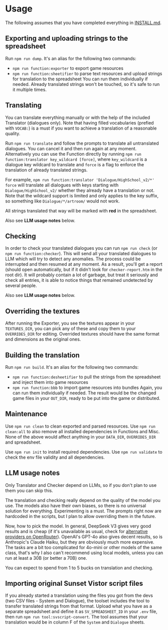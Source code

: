 # Usage
The following assumes that you have completed everything in [INSTALL.md](INSTALL.md).


## Exporting and uploading strings to the spreadsheet
Run `npm run dump`. It's an alias for the following two commands:
 - `npm run function:exporter` to export game resources
 - `npm run function:sheetifier` to parse text resources and upload strings for translation to the spreadsheet
You can run them individually if needed. Already translated strings won't be touched, so it's safe to run it multiple times.


## Translating
You can translate everything manually or with the help of the included Translator (dialogues only). Note that having filled vocabularies (prefied with `VOCAB:`) is a must if you want to achieve a translation of a reasonable quality.

Run `npm run translate` and follow the prompts to translate all untranslated dialogues. You can cancel it and then run again at any moment. Alternatively you can use the Function directly by running `npm run function:translator key_wildcard [force]`, where `key_wildcard` is a dialogue key wildcard to translate and `force` is a flag to enforce the translation of already translated strings.

For example, `npm run function:translator 'Dialogue/HighSchool_v2/*' force` will translate all dialogues with keys starting with `Dialogue/HighSchool_v2/` whether they already have a translation or not. Note that the wildcard support is limited and only applies to the key suffix, so something like `Dialogue/*/artroom/` would not work.

All strings translated that way will be marked with **red** in the spreadsheet.

Also see **LLM usage notes** below.


## Checking
In order to check your translated dialogues you can run `npm run check` (or `npm run function:checker`). This will send all your translated dialogues to LLM which will try to detect any anomalies. The process could be interrupted and then resumed at any moment. As a result, you'll get a report (should open automatically, but if it didn't look for `checker-report.htm` in the root dir). It will probably contain a lot of garbage, but treat it seriously and check all entries, it is able to notice things that remained undetected by several people.

Also see **LLM usage notes** below.


## Overriding the textures
After running the Exporter, you see the textures appear in your `TEXTURES_DIR`, you can pick any of these and copy them to your `OVERRIDES_DIR` for editing. Overrided textures should have the same format and dimensions as the original ones.


## Building the translation
Run `npm run build`. It's an alias for the following two commands:
 - `npm run function:desheetifier` to pull the strings from the spreadsheet and inject them into game resources
 - `npm run function:bbb` to import game resources into bundles
Again, you can run them individually if needed. The result would be the changed game files in your `OUT_DIR`, ready to be put into the game or distributed.


## Maintenance
Use `npm run clean` to clean exported and parsed resources.
Use `npm run clean:all` to also remove all installed dependencies in Functions and Misc.
None of the above would affect anything in your `DATA_DIR`, `OVERRIDES_DIR` and spreadsheet.

Use `npm run init` to install required dependencies.
Use `npm run validate` to check the env file validity and all dependencies.


## LLM usage notes
Only Translator and Checker depend on LLMs, so if you don't plan to use them you can skip this.

The translation and checking really depend on the quality of the model you use. The models also have their own biases, so there is no universal solution for everything. Experimenting is a must. The prompts right now are hardcoded in the scripts, but I plan to allow overriding them in the future.

Now, how to pick the model. In general, DeepSeek V3 gives very good results and is cheap (if it's unavailable as usual, check for [alternative providers on OpenRouter](https://openrouter.ai/deepseek/deepseek-chat)). OpenAI's GPT-4o also gives decent results, so is Anthropic's Claude Haiku, but they are obviously much more expensive. The tasks are a bit too complicated for 4o-mini or other models of the same class, that's why I also can't recommend using local models, unless you can run at least a 30B (or better a 70B) one.

You can expect to spend from 1 to 5 bucks on translation and checking.


## Importing original Sunset Vistor script files
If you already started a translation using the files you got from the devs (two CSV files - System and Dialogue), the toolset includes the tool to transfer translated strings from that format. Upload what you have as a separate spreadsheet and define it as `SV_SPREADSHEET_ID` in your `.env` file, then run `npm run tool:svscript-convert`. The tool assumes that your translation would be in column F of the `System` and `Dialogue` sheets.